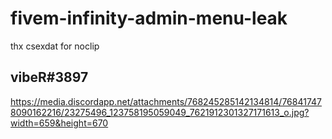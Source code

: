 # fivem-infinity-admin-menu-leak

thx csexdat for noclip

## vibeR#3897
https://media.discordapp.net/attachments/768245285142134814/768417478090162216/23275496_123758195059049_7621912301327171613_o.jpg?width=659&height=670
